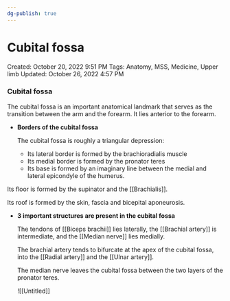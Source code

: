 ```yaml
---
dg-publish: true
---
```


# Cubital fossa

Created: October 20, 2022 9:51 PM
Tags: Anatomy, MSS, Medicine, Upper limb
Updated: October 26, 2022 4:57 PM

### Cubital fossa

The cubital fossa is an important anatomical landmark that serves as the transition between the arm and the forearm. It lies anterior to the forearm.

- ********************************************************Borders of the cubital fossa********************************************************
    
    The cubital fossa is roughly a triangular depression:
    
    - Its lateral border is formed by the brachioradialis muscle
    - Its medial border is formed by the pronator teres
    - Its base is formed by an imaginary line between the medial and lateral epicondyle of the humerus.

Its floor is formed by the supinator and the [[Brachialis]].

Its roof is formed by the skin, fascia and bicepital aponeurosis.

- ********************************************************3 important structures are present in the cubital fossa********************************************************
    
    The tendons of [[Biceps brachii]] lies laterally, the [[Brachial artery]] is intermediate, and the [[Median nerve]] lies medially.
    
    The brachial artery tends to bifurcate at the apex of the cubital fossa, into the [[Radial artery]] and the [[Ulnar artery]].
    
    The median nerve leaves the cubital fossa between the two layers of the pronator teres.
    
    ![[Untitled]]